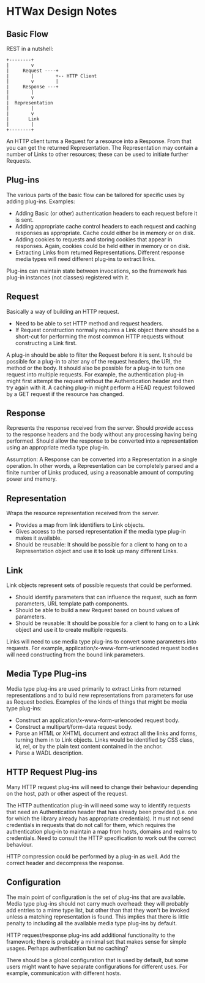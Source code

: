 # HTWax Design Notes

## Basic Flow

REST in a nutshell:

    +--------+
    |        v
    |     Request ----+
    |        |        +-- HTTP Client
    |        v        |
    |     Response ---+
    |        |
    |        v
    |  Representation
    |        |
    |        v
    |       Link
    |        |
    +--------+

An HTTP client turns a Request for a resource into a Response. From
that you can get the returned Representation. The Representation
may contain a number of Links to other resources; these can be
used to initiate further Requests.

## Plug-ins

The various parts of the basic flow can be tailored for specific uses
by adding plug-ins. Examples:

* Adding Basic (or other) authentication headers to each request before
  it is sent.
* Adding appropriate cache control headers to each request and caching
  responses as appropriate. Cache could either be in memory or on disk.
* Adding cookies to requests and storing cookies that appear in responses.
  Again, cookies could be held either in memory or on disk.
* Extracting Links from returned Representations. Different response
  media types will need different plug-ins to extract links.

Plug-ins can maintain state between invocations, so the framework has
plug-in instances (not classes) registered with it.

## Request

Basically a way of building an HTTP request.

* Need to be able to set HTTP method and request headers.
* If Request construction normally requires a Link object there should
  be a short-cut for performing the most common HTTP requests without
  constructing a Link first.

A plug-in should be able to filter the Request before it is sent.
It should be possible for a plug-in to alter any of the request
headers, the URI, the method or the body. It should also be
possible for a plug-in to turn one request into multiple requests.
For example, the authentication plug-in might first attempt the
request without the Authentication header and then try again with
it. A caching plug-in might perform a HEAD request followed by a
GET request if the resource has changed.

## Response

Represents the response received from the server. Should provide access
to the response headers and the body without any processing having being
performed. Should allow the response to be converted into a representation
using an appropriate media type plug-in.

Assumption: A Response can be converted into a Representation in a single
operation. In other words, a Representation can be completely parsed and
a finite number of Links produced, using a reasonable amount of computing
power and memory.

## Representation

Wraps the resource representation received from the server.

* Provides a map from link identifiers to Link objects.
* Gives access to the parsed representation if the media type plug-in
  makes it available.
* Should be reusable: It should be possible for a client to hang on to
  a Representation object and use it to look up many different Links.

## Link

Link objects represent sets of possible requests that could be performed.

* Should identify parameters that can influence the request, such as
  form parameters, URL template path components.
* Should be able to build a new Request based on bound values of
  parameters.
* Should be reusable: It should be possible for a client to hang on to
  a Link object and use it to create multiple requests.

Links will need to use media type plug-ins to convert some parameters into
requests. For example, application/x-www-form-urlencoded request bodies
will need constructing from the bound link parameters.

## Media Type Plug-ins

Media type plug-ins are used primarily to extract Links from returned
representations and to build new representations from parameters for use
as Request bodies. Examples of the kinds of things that might be media
type plug-ins:

* Construct an application/x-www-form-urlencoded request body.
* Construct a multipart/form-data request body.
* Parse an HTML or XHTML document and extract all the links and forms,
  turning them in to Link objects. Links would be identified by CSS class,
  id, rel, or by the plain text content contained in the anchor. 
* Parse a WADL description.

## HTTP Request Plug-ins

Many HTTP request plug-ins will need to change their behaviour depending
on the host, path or other aspect of the request.

The HTTP authentication plug-in will need some way to identify requests
that need an Authentication header that has already been provided (i.e.
one for which the library already has appropriate credentials). It must
not send credentials in requests that do not call for them, which requires
the authentication plug-in to maintain a map from hosts, domains and
realms to credentials. Need to consult the HTTP specification to work out
the correct behaviour.

HTTP compression could be performed by a plug-in as well. Add the
correct header and decompress the response.

## Configuration

The main point of configuration is the set of plug-ins that are available.
Media type plug-ins should not carry much overhead: they will probably
add entries to a mime type list, but other than that they won't be invoked
unless a matching representation is found. This implies that there is little
penalty to including all the available media type plug-ins by default.

HTTP request/response plug-ins add additional functionality to the framework;
there is probably a minimal set that makes sense for simple usages. Perhaps
authentication but no caching?

There should be a global configuration that is used by default, but some
users might want to have separate configurations for different uses. For
example, communication with different hosts.
